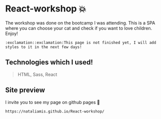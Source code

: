 # React-workshop :boom:
The workshop was done on the bootcamp I was attending.
This is a SPA where you can choose your cat and check 
if you want to love children.
Enjoy!
```
:exclamation::exclamation:This page is not finished yet, I will add styles to it in the next few days!
```
## Technologies which I used!
> HTML, Sass, React

## Site preview
I invite you to see my page on github pages :open_hands:
```shell
https://nataliamis.github.io/React-workshop/
```
